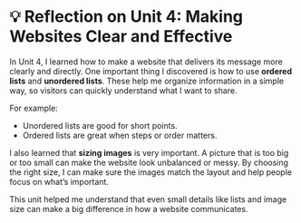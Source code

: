 # 💡 Reflection on Unit 4: Making Websites Clear and Effective

In Unit 4, I learned how to make a website that delivers its message more clearly and directly. One important thing I discovered is how to use **ordered lists** and **unordered lists**. These help me organize information in a simple way, so visitors can quickly understand what I want to share.

For example:  
- Unordered lists are good for short points.  
- Ordered lists are great when steps or order matters.

I also learned that **sizing images** is very important. A picture that is too big or too small can make the website look unbalanced or messy. By choosing the right size, I can make sure the images match the layout and help people focus on what’s important.

This unit helped me understand that even small details like lists and image size can make a big difference in how a website communicates.
